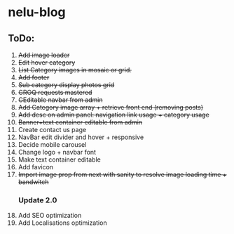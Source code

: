 # nelu-blog

<h2>ToDo:</h2>
<ol>
  <li><strike>Add image loader</strike></li>
  <li><strike>Edit hover category</strike></li>
  <li><strike>List Category images in mosaic or grid.</strike></li>
  <li><strike>Add footer</strike></li>
  <li><strike>Sub category display photos grid</strike></li>
  <li><strike>GROQ requests mastered</strike></li>
  <li><strike>GEditable navbar from admin</strike></li>
  <li><strike>Add Category image array + retrieve front end (removing posts)</strike></li>
  <li><strike>Add desc on admin panel: navigation link usage + category usage</strike></li>
  <li><strike>Banner+text container editable from admin</strike></li>
  <li>Create contact us page</li>
  <li>NavBar edit divider and hover + responsive</li>
  <li>Decide mobile carousel</li>
  <li>Change logo + navbar font</li>
  <li>Make text container editable</li>
  <li>Add favicon</li>
  <li><strike>Import image prop from next with sanity to resolve image loading time + bandwitch</strike></li>
  <h3>Update 2.0</h3>
  <li>Add SEO optimization</li>
  <li>Add Localisations optimization</li>
</ol>
